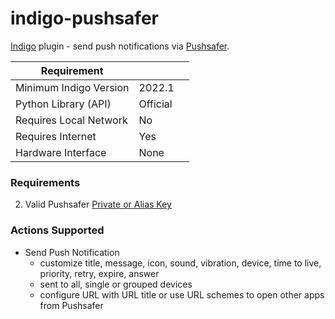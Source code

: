 indigo-pushsafer
===============

[Indigo](http://www.perceptiveautomation.com/indigo/index.html) plugin  - send push notifications via [Pushsafer](https://www.pushsafer.com).

| Requirement            |                     |   |
|------------------------|---------------------|---|
| Minimum Indigo Version | 2022.1              |   |
| Python Library (API)   | Official            |   |
| Requires Local Network | No                  |   |
| Requires Internet      | Yes                 |   |
| Hardware Interface     | None                |   |

### Requirements

2. Valid Pushsafer [Private or Alias Key](https://www.pushsafer.net/en/api)

### Actions Supported
* Send Push Notification
	* customize title, message, icon, sound, vibration, device, time to live, priority, retry, expire, answer
	* sent to all, single or grouped devices
	* configure URL with URL title or use URL schemes to open other apps from Pushsafer

